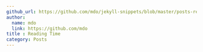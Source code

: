 ```yaml
---
github_url: https://github.com/mdo/jekyll-snippets/blob/master/posts-reading-time.html
author:
  name: mdo
  link: https://github.com/mdo
title : Reading Time
category: Posts
---
```

